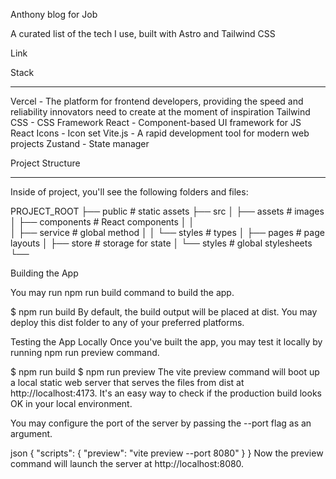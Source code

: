 Anthony blog for Job

A curated list of the tech I use, built with Astro and Tailwind CSS

Link

Stack
________________________________________________________________________________________________________________________
Vercel - The platform for frontend developers, providing the speed and reliability 
         innovators need to create at the moment of inspiration
Tailwind CSS - CSS Framework
React - Component-based UI framework for JS
React Icons - Icon set
Vite.js - A rapid development tool for modern web projects
Zustand - State manager



Project Structure
________________________________________________________________________________________________________________________
Inside of project, you'll see the following folders and files:

PROJECT_ROOT
├── public              # static assets
├── src
│   ├── assets          # images
│   ├── components      # React components
│   │   
│   ├── service         # global method
│   │     └── styles    # types 
│   ├── pages           # page layouts
│   ├── store           # storage for state 
│   └── styles          # global stylesheets 
└── 


Building the App

You may run npm run build command to build the app.

$ npm run build
By default, the build output will be placed at dist. You may deploy this dist folder to any of your preferred platforms.

Testing the App Locally 
Once you've built the app, you may test it locally by running npm run preview command.

$ npm run build
$ npm run preview
The vite preview command will boot up a local static web server that serves the files from dist at http://localhost:4173. 
It's an easy way to check if the production build looks OK in your local environment.

You may configure the port of the server by passing the --port flag as an argument.

json
{
"scripts": {
"preview": "vite preview --port 8080"
}
}
Now the preview command will launch the server at http://localhost:8080.

